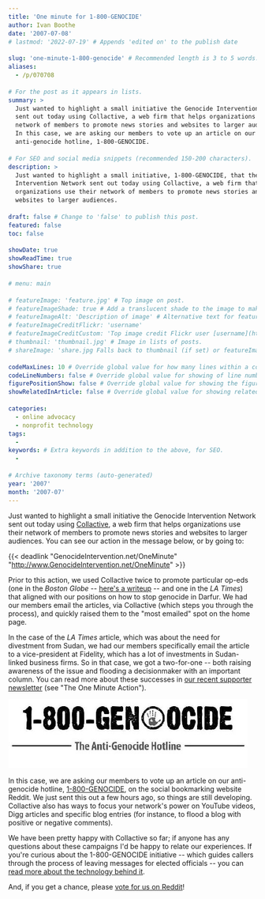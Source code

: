 ```yaml
---
title: 'One minute for 1-800-GENOCIDE'
author: Ivan Boothe
date: '2007-07-08'
# lastmod: '2022-07-19' # Appends 'edited on' to the publish date

slug: 'one-minute-1-800-genocide' # Recommended length is 3 to 5 words.
aliases:
  - /p/070708

# For the post as it appears in lists.
summary: >
  Just wanted to highlight a small initiative the Genocide Intervention Network
  sent out today using Collactive, a web firm that helps organizations use their
  network of members to promote news stories and websites to larger audiences.
  In this case, we are asking our members to vote up an article on our
  anti-genocide hotline, 1-800-GENOCIDE.

# For SEO and social media snippets (recommended 150-200 characters).
description: >
  Just wanted to highlight a small initiative, 1-800-GENOCIDE, that the Genocide
  Intervention Network sent out today using Collactive, a web firm that helps
  organizations use their network of members to promote news stories and
  websites to larger audiences.

draft: false # Change to 'false' to publish this post.
featured: false
toc: false

showDate: true
showReadTime: true
showShare: true

# menu: main

# featureImage: 'feature.jpg' # Top image on post.
# featureImageShade: true # Add a translucent shade to the image to make overlaid text easier to read.
# featureImageAlt: 'Description of image' # Alternative text for featured image.
# featureImageCreditFlickr: 'username'
# featureImageCreditCustom: 'Top image credit Flickr user [username](https://www.flickr.com/photos/username).'
# thumbnail: 'thumbnail.jpg' # Image in lists of posts.
# shareImage: 'share.jpg Falls back to thumbnail (if set) or featureImage.

codeMaxLines: 10 # Override global value for how many lines within a code block before auto-collapsing.
codeLineNumbers: false # Override global value for showing of line numbers within code block.
figurePositionShow: false # Override global value for showing the figure label.
showRelatedInArticle: false # Override global value for showing related posts in this series at the end of the content.

categories:
  - online advocacy
  - nonprofit technology
tags:
  -
keywords: # Extra keywords in addition to the above, for SEO.
  -

# Archive taxonomy terms (auto-generated)
year: '2007'
month: '2007-07'
---
```


Just wanted to highlight a small initiative the Genocide Intervention Network
sent out today using
[Collactive](https://web.archive.org/web/20080701112343/http://collactive.com/),
a web firm that helps organizations use their network of members to promote news
stories and websites to larger audiences. You can see our action in the message
below, or by going to:

{{< deadlink "GenocideIntervention.net/OneMinute" "http://www.GenocideIntervention.net/OneMinute" >}}

Prior to this action, we used Collactive twice to promote particular op-eds (one
in the _Boston Globe_ --
[here's a writeup](https://web.archive.org/web/20080303224037/http://www.collactive.com/success_ginet.html)
-- and one in the _LA Times_) that aligned with our positions on how to stop
genocide in Darfur. We had our members email the articles, via Collactive (which
steps you through the process), and quickly raised them to the "most emailed"
spot on the home page.

In the case of the _LA Times_ article, which was about the need for divestment
from Sudan, we had our members specifically email the article to a
vice-president at Fidelity, which has a lot of investments in Sudan-linked
business firms. So in that case, we got a two-for-one -- both raising awareness
of the issue and flooding a decisionmaker with an important column. You can read
more about these successes in
[our recent supporter newsletter](https://web.archive.org/web/20070702053010/http://genocideintervention.net/members/newsletter/index.php/2007-05/29/)
(see "The One Minute Action").

![1-800-GENOCIDE](1800genocide.jpg ' ')

In this case, we are asking our members to vote up an article on our
anti-genocide hotline,
[1-800-GENOCIDE](https://web.archive.org/web/20070210072326/http://www.1800genocide.com/),
on the social bookmarking website Reddit. We just sent this out a few hours ago,
so things are still developing. Collactive also has ways to focus your network's
power on YouTube videos, Digg articles and specific blog entries (for instance,
to flood a blog with positive or negative comments).

We have been pretty happy with Collactive so far; if anyone has any questions
about these campaigns I'd be happy to relate our experiences. If you're curious
about the 1-800-GENOCIDE initiative -- which guides callers through the process
of leaving messages for elected officials -- you can
[read more about the technology behind it](https://web.archive.org/web/20070708195323/http://1800genocide.com/technology.html).

And, if you get a chance, please
[vote for us on Reddit](https://www.reddit.com/r/reddit.com/comments/2420g/firstever_antigenocide_hotline_utilizes_old)!
